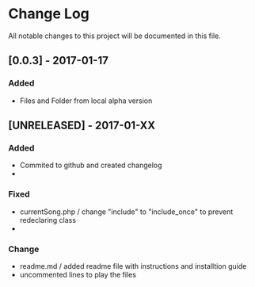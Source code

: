 # Change Log
All notable changes to this project will be documented in this file.

## [0.0.3] - 2017-01-17
### Added
- Files and Folder from local alpha version

## [UNRELEASED] - 2017-01-XX
### Added
- Commited to github and created changelog
- 

### Fixed
- currentSong.php / change "include" to "include_once" to prevent redeclaring class
- 

### Change
- readme.md / added readme file with instructions and installtion guide
- uncommented lines to play the files